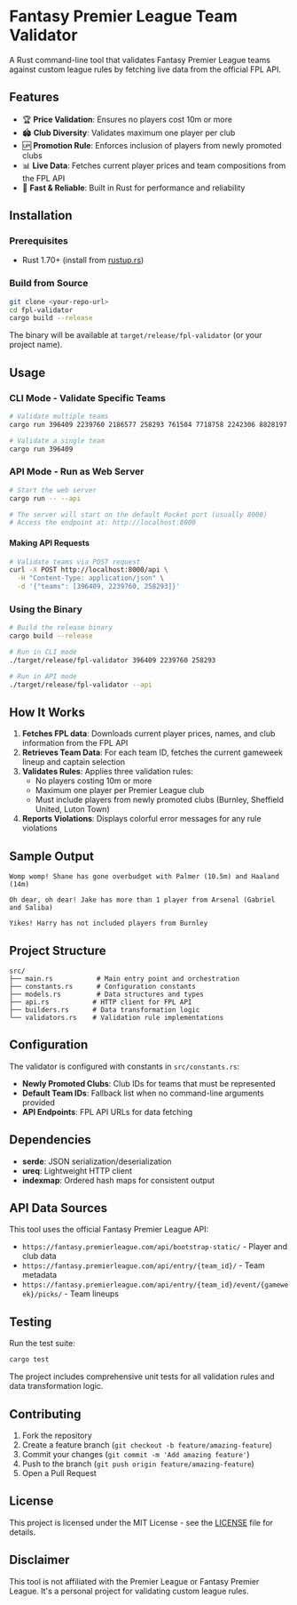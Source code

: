 # Fantasy Premier League Team Validator

A Rust command-line tool that validates Fantasy Premier League teams against custom league rules by fetching live data from the official FPL API.

## Features

- 🏆 **Price Validation**: Ensures no players cost 10m or more
- 🏟️ **Club Diversity**: Validates maximum one player per club
- 🆙 **Promotion Rule**: Enforces inclusion of players from newly promoted clubs
- 📊 **Live Data**: Fetches current player prices and team compositions from the FPL API
- 🚀 **Fast & Reliable**: Built in Rust for performance and reliability

## Installation

### Prerequisites
- Rust 1.70+ (install from [rustup.rs](https://rustup.rs/))

### Build from Source
```bash
git clone <your-repo-url>
cd fpl-validator
cargo build --release
```

The binary will be available at `target/release/fpl-validator` (or your project name).

## Usage

### CLI Mode - Validate Specific Teams
```bash
# Validate multiple teams
cargo run 396409 2239760 2186577 258293 761504 7718758 2242306 8828197

# Validate a single team
cargo run 396409
```

### API Mode - Run as Web Server
```bash
# Start the web server
cargo run -- --api

# The server will start on the default Rocket port (usually 8000)
# Access the endpoint at: http://localhost:8000
```

#### Making API Requests
```bash
# Validate teams via POST request
curl -X POST http://localhost:8000/api \
  -H "Content-Type: application/json" \
  -d '{"teams": [396409, 2239760, 258293]}'
```

### Using the Binary
```bash
# Build the release binary
cargo build --release

# Run in CLI mode
./target/release/fpl-validator 396409 2239760 258293

# Run in API mode
./target/release/fpl-validator --api
```

## How It Works

1. **Fetches FPL data**: Downloads current player prices, names, and club information from the FPL API
2. **Retrieves Team Data**: For each team ID, fetches the current gameweek lineup and captain selection
3. **Validates Rules**: Applies three validation rules:
    - No players costing 10m or more
    - Maximum one player per Premier League club
    - Must include players from newly promoted clubs (Burnley, Sheffield United, Luton Town)
4. **Reports Violations**: Displays colorful error messages for any rule violations

## Sample Output

```
Womp womp! Shane has gone overbudget with Palmer (10.5m) and Haaland (14m)

Oh dear, oh dear! Jake has more than 1 player from Arsenal (Gabriel and Saliba)

Yikes! Harry has not included players from Burnley
```

## Project Structure

```
src/
├── main.rs           # Main entry point and orchestration
├── constants.rs      # Configuration constants
├── models.rs         # Data structures and types
├── api.rs           # HTTP client for FPL API
├── builders.rs      # Data transformation logic
└── validators.rs    # Validation rule implementations
```

## Configuration

The validator is configured with constants in `src/constants.rs`:

- **Newly Promoted Clubs**: Club IDs for teams that must be represented
- **Default Team IDs**: Fallback list when no command-line arguments provided
- **API Endpoints**: FPL API URLs for data fetching

## Dependencies

- **serde**: JSON serialization/deserialization
- **ureq**: Lightweight HTTP client
- **indexmap**: Ordered hash maps for consistent output

## API Data Sources

This tool uses the official Fantasy Premier League API:
- `https://fantasy.premierleague.com/api/bootstrap-static/` - Player and club data
- `https://fantasy.premierleague.com/api/entry/{team_id}/` - Team metadata
- `https://fantasy.premierleague.com/api/entry/{team_id}/event/{gameweek}/picks/` - Team lineups

## Testing

Run the test suite:
```bash
cargo test
```

The project includes comprehensive unit tests for all validation rules and data transformation logic.

## Contributing

1. Fork the repository
2. Create a feature branch (`git checkout -b feature/amazing-feature`)
3. Commit your changes (`git commit -m 'Add amazing feature'`)
4. Push to the branch (`git push origin feature/amazing-feature`)
5. Open a Pull Request

## License

This project is licensed under the MIT License - see the [LICENSE](LICENSE) file for details.

## Disclaimer

This tool is not affiliated with the Premier League or Fantasy Premier League. It's a personal project for validating custom league rules.
